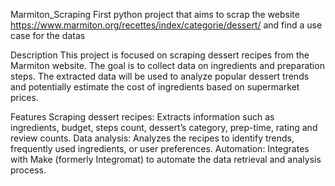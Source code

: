 Marmiton_Scraping
First python project that aims to scrap the website https://www.marmiton.org/recettes/index/categorie/dessert/ and find a use case for the datas

Description
This project is focused on scraping dessert recipes from the Marmiton website. The goal is to collect data on ingredients and preparation steps. The extracted data will be used to analyze popular dessert trends and potentially estimate the cost of ingredients based on supermarket prices.

Features
Scraping dessert recipes: Extracts information such as ingredients, budget, steps count, dessert’s category, prep-time, rating and review counts.
Data analysis: Analyzes the recipes to identify trends, frequently used ingredients, or user preferences.
Automation: Integrates with Make (formerly Integromat) to automate the data retrieval and analysis process.

